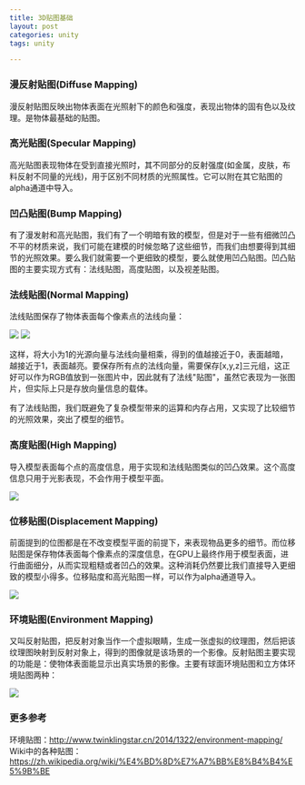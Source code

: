 ```yaml
---
title: 3D贴图基础
layout: post
categories: unity
tags: unity

---
```


### 漫反射贴图(Diffuse Mapping)

漫反射贴图反映出物体表面在光照射下的颜色和强度，表现出物体的固有色以及纹理。是物体最基础的贴图。

### 高光贴图(Specular Mapping)

高光贴图表现物体在受到直接光照时，其不同部分的反射强度(如金属，皮肤，布料反射不同量的光线)，用于区别不同材质的光照属性。它可以附在其它贴图的alpha通道中导入。

<!--more-->

### 凹凸贴图(Bump Mapping)

有了漫发射和高光贴图，我们有了一个明暗有致的模型，但是对于一些有细微凹凸不平的材质来说，我们可能在建模的时候忽略了这些细节，而我们由想要得到其细节的光照效果。要么我们就需要一个更细致的模型，要么就使用凹凸贴图。凹凸贴图的主要实现方式有：法线贴图，高度贴图，以及视差贴图。

### 法线贴图(Normal Mapping)

法线贴图保存了物体表面每个像素点的法线向量：

![](/assets/image/unity/normal_map_vector.jpg "")
![](/assets/image/unity/normal_map_vector.jpg "")

这样，将大小为1的光源向量与法线向量相乘，得到的值越接近于0，表面越暗，越接近于1，表面越亮。要保存所有点的法线向量，需要保存[x,y,z]三元组，这正好可以作为RGB值放到一张图片中，因此就有了法线"贴图"，虽然它表现为一张图片，但实际上只是存放向量信息的载体。

有了法线贴图，我们既避免了复杂模型带来的运算和内存占用，又实现了比较细节的光照效果，突出了模型的细节。

### 高度贴图(High Mapping)

导入模型表面每个点的高度信息，用于实现和法线贴图类似的凹凸效果。这个高度信息只用于光影表现，不会作用于模型平面。

![](/assets/image/unity/bump_map.png "")

### 位移贴图(Displacement Mapping)

前面提到的位图都是在不改变模型平面的前提下，来表现物品更多的细节。而位移贴图是保存物体表面每个像素点的深度信息，在GPU上最终作用于模型表面，进行曲面细分，从而实现粗糙或者凹凸的效果。这种消耗仍然要比我们直接导入更细致的模型小得多。位移贴度和高光贴图一样，可以作为alpha通道导入。

![](/assets/image/unity/displacement_map.jpg "")

### 环境贴图(Environment Mapping)

又叫反射贴图，把反射对象当作一个虚拟眼睛，生成一张虚拟的纹理图，然后把该纹理图映射到反射对象上，得到的图像就是该场景的一个影像。反射贴图主要实现的功能是：使物体表面能显示出真实场景的影像。主要有球面环境贴图和立方体环境贴图两种：

![](/assets/image/unity/reflect_map.png "")

### 更多参考

环境贴图：http://www.twinklingstar.cn/2014/1322/environment-mapping/
Wiki中的各种贴图：https://zh.wikipedia.org/wiki/%E4%BD%8D%E7%A7%BB%E8%B4%B4%E5%9B%BE